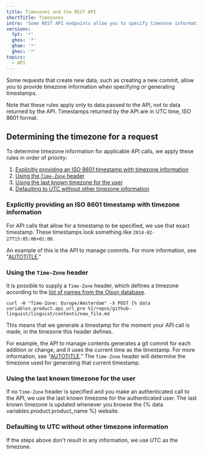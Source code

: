 ```yaml
---
title: Timezones and the REST API
shortTitle: Timezones
intro: 'Some REST API endpoints allow you to specify timezone information with your request.'
versions:
  fpt: '*'
  ghes: '*'
  ghae: '*'
  ghec: '*'
topics:
  - API
---
```


Some requests that create new data, such as creating a new commit, allow you to provide timezone information when specifying or generating timestamps.

Note that these rules apply only to data passed to the API, not to data returned by the API. Timestamps returned by the API are in UTC time, ISO 8601 format.

## Determining the timezone for a request

To determine timezone information for applicable API calls, we apply these rules in order of priority:

1. [Explicitly providing an ISO 8601 timestamp with timezone information](#explicitly-providing-an-iso-8601-timestamp-with-timezone-information)
1. [Using the `Time-Zone` header](#using-the-time-zone-header)
1. [Using the last known timezone for the user](#using-the-last-known-timezone-for-the-user)
1. [Defaulting to UTC without other timezone information](#defaulting-to-utc-without-other-timezone-information)

### Explicitly providing an ISO 8601 timestamp with timezone information

For API calls that allow for a timestamp to be specified, we use that exact timestamp. These timestamps look something like `2014-02-27T15:05:06+01:00`.

An example of this is the API to manage commits. For more information, see "[AUTOTITLE](/rest/git/commits#create-a-commit)."

### Using the `Time-Zone` header

It is possible to supply a `Time-Zone` header, which defines a timezone according to the [list of names from the Olson database](https://en.wikipedia.org/wiki/List_of_tz_database_time_zones).

```shell
curl -H "Time-Zone: Europe/Amsterdam" -X POST {% data variables.product.api_url_pre %}/repos/github-linguist/linguist/contents/new_file.md
```

This means that we generate a timestamp for the moment your API call is made, in the timezone this header defines.

For example, the API to manage contents generates a git commit for each addition or change, and it uses the current time as the timestamp. For more information, see "[AUTOTITLE](/rest/repos#contents)." The `Time-Zone` header will determine the timezone used for generating that current timestamp.

### Using the last known timezone for the user

If no `Time-Zone` header is specified and you make an authenticated call to the API, we use the last known timezone for the authenticated user. The last known timezone is updated whenever you browse the {% data variables.product.product_name %} website.

### Defaulting to UTC without other timezone information

If the steps above don't result in any information, we use UTC as the timezone.
